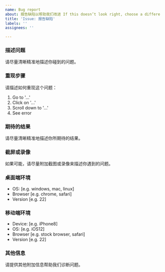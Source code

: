 ```yaml
---
name: Bug report
about: 报告缺陷以帮助我们改进 If this doesn’t look right, choose a different type.
title: 'Issue: 报告缺陷'
labels: ''
assignees: ''

---
```


### 描述问题

请尽量清晰精准地描述你碰到的问题。

### 重现步骤

请描述如何重现这个问题：

1. Go to '...'
2. Click on '...'
3. Scroll down to '...'
4. See error

### 期待的结果

请尽量清晰精准地描述你所期待的结果。

### 截屏或录像

如果可能，请尽量附加截图或录像来描述你遇到的问题。

### 桌面端环境

- OS: [e.g. windows, mac, linux]
- Browser [e.g. chrome, safari]
- Version [e.g. 22]

### 移动端环境

- Device: [e.g. iPhone8]
- OS: [e.g. iOS12]
- Browser [e.g. stock browser, safari]
- Version [e.g. 22]

### 其他信息

请提供其他附加信息帮助我们诊断问题。
